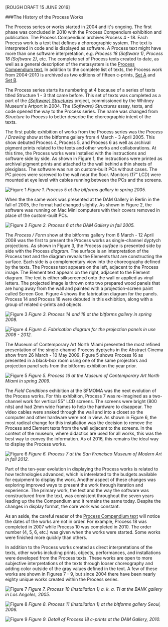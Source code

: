 [ROUGH DRAFT 15 JUNE 2016]

###The History of the Process Works

The Process series or works started in 2004 and it's ongoing. The first phase was concluded in 2010 with the Process Compendium exhibition and publication. The Process Compendium archives Process 4 - 18. Each Process work is a text that defines a choreographic system. The text is interpreted in code and is displayed as software. A Process text might have more than one software interpretation, e.g. _Process 18 (Software 1)_, _Process 18 (Software 2)_, etc. The complete set of Process texts created to date, as well as a general description of the metasystem is the [Process Compendium text.](./ProcessCompendium.md) In addition to the complete list of texts, the Process work from 2004-2010 is archived as two editions of fifteen c-prints, [Set A](http://reas.com/compendium_a_p/) and [Set B](http://reas.com/compendium_b_p/). 

The Process series starts its numbering at 4 because of a series of texts titled Structure 1 - 3 that came before. This set of texts was completed as a part of the [_{Software} Structures_](http://artport.whitney.org/commissions/softwarestructures/) project, commissioned by the Whitney Museum's Artport in 2004. The _{Software} Structures_ essay, texts, and code opened the way to the Process series. The name was changed from _Structure_ to _Process_ to better describe the choreographic intent of the texts. 

The first public exhibition of works from the Process series was the _Process / Drawing_ show at the bitforms gallery from 4 March - 3 April 2005. This show debuted Process 4, Process 5, and Process 6 as well as archival pigment prints related to the texts and other works and collaborations. At this time, the Process works were installed with the instructions and software side by side. As shown in Figure 1, the instructions were printed as archival pigment prints and attached to the wall behind a thin sheets of plexiglass. The software was run on custom-built PCs without cases. The PC pieces were screwed to the wall near the floor. Monitors (17" LCD) were mounted at eye level with cables running between the PCs and the screens.

![Figure 1](https://github.com/REAS/studio/blob/master/images/process-history/2005-bitforms.jpg "Figure 1")
_Figure 1. Process 5 at the bitforms gallery in spring 2005._

When the the same work was presented at the DAM Gallery in Berlin in the fall of 2005, the format had changed slightly. As shown in Figure 2, the software was running on Mac Mini computers with their covers removed in place of the custom-built PCs. 

![Figure 2](https://github.com/REAS/studio/blob/master/images/process-history/2005-DAM.jpg "Figure 2")
_Figure 2. Process 6 at the DAM Gallery in fall 2005._

The _Process / Form_ show at the bitforms gallery from 6 March - 12 April 2008 was the first to present the Process works as single-channel dyptych projections. As shown in Figure 3, the Process _surface_ is presented side by side with the Process _diagram_. The surface is an interpretation of the Process text and the diagram reveals the Elements that are constructing the surface. Each side is a complementary view into the choreography defined by the texts. The Process text appears on the left, adjacent to the Process image. The Element text appears on the right, adjacent to the Element diagram. The text is either silkscreened onto the wall or applied as vinyl letters. The projected image is thrown onto two prepared wood panels that are hung away from the wall and painted with a projection-screen paint called Screen Goo. Figure 4 shows the fabrication diagram for the panels. Process 14 and Process 18 were debuted in this exhibition, along with a group of related c-prints and objects. 

![Figure 3](https://github.com/REAS/studio/blob/master/images/process-history/2008-bitforms.jpg "Figure 3")
_Figure 3. Process 14 and 18 at the bitforms gallery in spring 2008._

![Figure 4](https://github.com/REAS/studio/blob/master/images/process-history/2008-panels.png "Figure 4")
_Figure 4. Fabrication diagram for the projection panels in use 2008 - 2012._

The Museum of Contemporary Art North Miami presented the most refined presentation of the single-channel Process dyptychs in the Abstract Cinema show from 26 March - 10 May 2009. Figure 5 shows Process 16 as presented in a black-box room using one of the same projectors and projection panel sets from the bitforms exhibition the year prior. 

![Figure 5](https://github.com/REAS/studio/blob/master/images/process-history/2009-miami.jpg "Figure 5")
_Figure 5. Process 16 at the Museum of Contemporary Art North Miami in spring 2009._

The _Field Conditions_ exhibition at the SFMOMA was the next evolution of the Process works. For this exhibition, Process 7 was re-imagined as a two-channel work for vertical 55" LCD screens. The screens were bright (800 nits) and had 2mm wide frames to help the hardware to disappear. The video cables were snaked through the wall and into a closet so the computer and other hardware were not in view. As shown in Figure 6, the most radical change for this installation was the decision to remove the Process and Element texts from the wall adjacent to the screens. In the context of the museum, where didactics are used for all works, this was the best way to convey the information. As of 2016, this remains the ideal way to display the Process works.

![Figure 6](https://github.com/REAS/studio/blob/master/images/process-history/2012-sfmoma.jpg "Figure 6")
_Figure 6. Process 7 at the San Francisco Museum of Modern Art in fall 2012._

Part of the ten-year evolution in displaying the Process works is related to how technologies advanced, which is interelated to the budgets available for equipment to display the work. Another aspect of these changes was exploring improved ways to present the work through iteration and experience. The primary work, the text and the way the software was constructured from the text, was consistent throughout the seven years leading up the the Compendium and it remains the same today. Despite the changes in display format, the core work was constant.

As an aside, the careful reader of the [Process Compendium text](./ProcessCompendium.md) will notice the dates of the works are not in order. For example, Process 18 was completed in 2007 while Process 10 was completed in 2010. The order number (4, 5, 6, etc.) was given when the works were started. Some works were finished more quickly than others.

In addition to the Process works created as direct interpretations of the texts, other works including prints, objects, performances, and installations were developed from the Process texts. These works are open to more subjective interpretations of the texts through looser choreography and adding color outside of the gray values defined in the text. A few of these works are shown in Figures 7 - 9, but since 2004 there have been nearly eighty unique works created within the Process series.

![Figure 7](https://github.com/REAS/studio/blob/master/images/process-history/2005-bank.jpg "Figure 7")
_Figure 7. Process 10 (Installation 1) a. k. a. TI at the BANK gallery in Los Angeles, 2005._

![Figure 8](https://github.com/REAS/studio/blob/master/images/process-history/2006-seoul.jpg "Figure 8")
_Figure 8. Process 11 (Installation 1) at the bitforms gallery Seoul, 2006._

![Figure 9](https://github.com/REAS/studio/blob/master/images/process-history/2010-DAM.jpg "Figure 9")
_Figure 9. Detail of Process 18 c-prints at the DAM Gallery, 2010._


